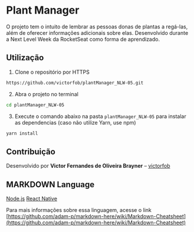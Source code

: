 # Plant Manager

O projeto tem o intuito de lembrar as pessoas donas de plantas a regá-las, além de oferecer informações adicionais sobre elas.
Desenvolvido durante a Next Level Week da RocketSeat como forma de aprendizado.

## Utilização

1. Clone o repositório por HTTPS

```sh
https://github.com/victorfob/plantManager_NLW-05.git
```

2. Abra o projeto no terminal

```sh
cd plantManager_NLW-05
```

3. Execute o comando abaixo na pasta `plantManager_NLW-05` para instalar as dependencias (caso não utilize Yarn, use npm)

```sh
yarn install
```

## Contribuição

Desenvolvido por **Victor Fernandes de Oliveira Brayner** – [victorfob](https://github.com/victorfob/)

## MARKDOWN Language

[Node.js](https://nodejs.org/dist/latest-v14.x/docs/api/)
[React Native](https://reactnative.dev/docs/getting-started)

Para mais informações sobre essa linguagem, acesse o link [https://github.com/adam-p/markdown-here/wiki/Markdown-Cheatsheet](https://github.com/adam-p/markdown-here/wiki/Markdown-Cheatsheet)
